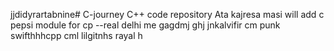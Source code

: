 jjdidyrartabnine# C-journey
C++ code repository
Ata kajresa masi
will add
c pepsi module for cp
--real
delhi me
gagdmj
ghj
jnkalvifir
cm punk
swifthhhcpp
cml
lilgitnhs
rayal
h
